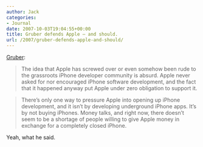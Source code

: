 ```yaml
---
author: Jack
categories:
- Journal
date: 2007-10-03T19:04:55+00:00
title: Gruber defends Apple – and should.
url: /2007/gruber-defends-apple-and-should/
---
```


[Gruber][1]: 

> The idea that Apple has screwed over or even somehow been rude to the grassroots iPhone developer community is absurd. Apple never asked for nor encouraged iPhone software development, and the fact that it happened anyway put Apple under zero obligation to support it.

  
> 

> There’s only one way to pressure Apple into opening up iPhone development, and it isn’t by developing underground iPhone apps. It’s by not buying iPhones. Money talks, and right now, there doesn’t seem to be a shortage of people willing to give Apple money in exchange for a completely closed iPhone.

  
> 

Yeah, what he said.

 [1]: http://daringfireball.net/2007/10/forever_is_a_long_time